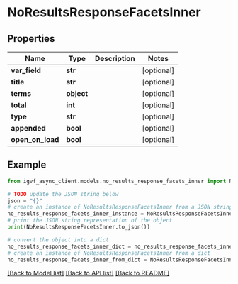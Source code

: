 # NoResultsResponseFacetsInner


## Properties

Name | Type | Description | Notes
------------ | ------------- | ------------- | -------------
**var_field** | **str** |  | [optional] 
**title** | **str** |  | [optional] 
**terms** | **object** |  | [optional] 
**total** | **int** |  | [optional] 
**type** | **str** |  | [optional] 
**appended** | **bool** |  | [optional] 
**open_on_load** | **bool** |  | [optional] 

## Example

```python
from igvf_async_client.models.no_results_response_facets_inner import NoResultsResponseFacetsInner

# TODO update the JSON string below
json = "{}"
# create an instance of NoResultsResponseFacetsInner from a JSON string
no_results_response_facets_inner_instance = NoResultsResponseFacetsInner.from_json(json)
# print the JSON string representation of the object
print(NoResultsResponseFacetsInner.to_json())

# convert the object into a dict
no_results_response_facets_inner_dict = no_results_response_facets_inner_instance.to_dict()
# create an instance of NoResultsResponseFacetsInner from a dict
no_results_response_facets_inner_from_dict = NoResultsResponseFacetsInner.from_dict(no_results_response_facets_inner_dict)
```
[[Back to Model list]](../README.md#documentation-for-models) [[Back to API list]](../README.md#documentation-for-api-endpoints) [[Back to README]](../README.md)


